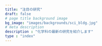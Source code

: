 ```yaml
---
title: "注目の研究"
draft: false
# page title background image
bg_image: "images/backgrounds/sci_bldg.jpg"
# meta description
description : "化学科の最新の研究を紹介します"
type : "index"
---
```

